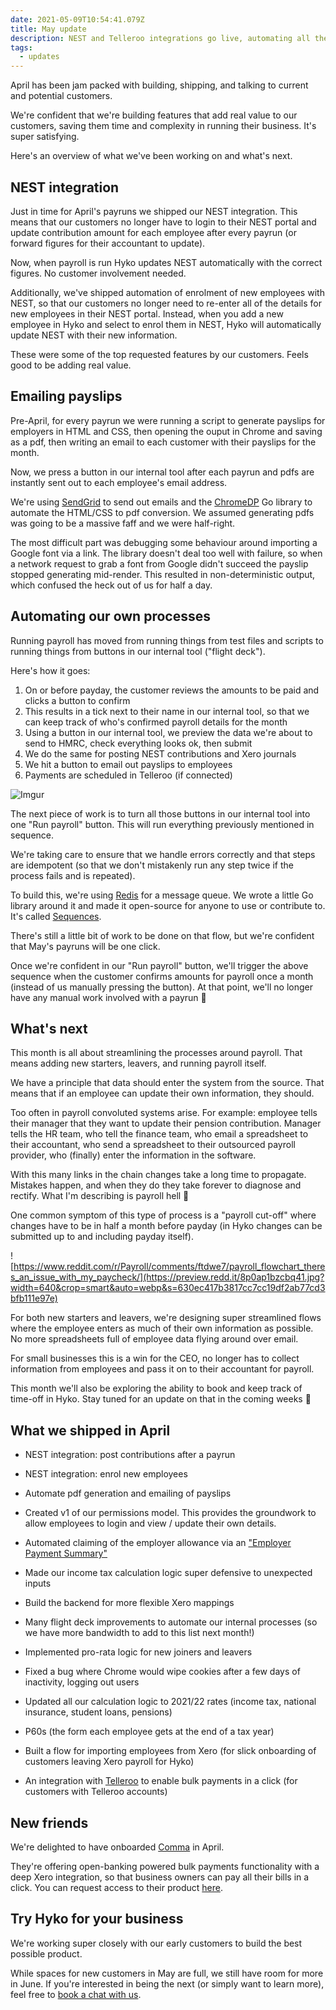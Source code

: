 ```yaml
---
date: 2021-05-09T10:54:41.079Z
title: May update
description: NEST and Telleroo integrations go live, automating all the things
tags:
  - updates
---
```

April has been jam packed with building, shipping, and talking to current and potential customers. 

We're confident that we're building features that add real value to our customers, saving them time and complexity in running their business. It's super satisfying.

Here's an overview of what we've been working on and what's next.

## NEST integration

Just in time for April's payruns we shipped our NEST integration. This means that our customers no longer have to login to their NEST portal and update contribution amount for each employee after every payrun (or forward figures for their accountant to update).

Now, when payroll is run Hyko updates NEST automatically with the correct figures. No customer involvement needed. 

Additionally, we've shipped automation of enrolment of new employees with NEST, so that our customers no longer need to re-enter all of the details for new employees in their NEST portal. Instead, when you add a new employee in Hyko and select to enrol them in NEST, Hyko will automatically update NEST with their new information.

These were some of the top requested features by our customers. Feels good to be adding real value.

## Emailing payslips

Pre-April, for every payrun we were running a script to generate payslips for employers in HTML and CSS, then opening the ouput in Chrome and saving as a pdf, then writing an email to each customer with their payslips for the month. 

Now, we press a button in our internal tool after each payrun and pdfs are instantly sent out to each employee's email address. 

We're using [SendGrid](https://sendgrid.com/) to send out emails and the [ChromeDP](https://github.com/chromedp/chromedp) Go library to automate the HTML/CSS to pdf conversion. We assumed generating pdfs was going to be a massive faff and we were half-right.

The most difficult part was debugging some behaviour around importing a Google font via a link. The library doesn't deal too well with failure, so when a network request to grab a font from Google didn't succeed the payslip stopped generating mid-render. This resulted in non-deterministic output, which confused the heck out of us for half a day.


## Automating our own processes

Running payroll has moved from running things from test files and scripts to running things from buttons in our internal tool ("flight deck"). 

Here's how it goes:

1. On or before payday, the customer reviews the amounts to be paid and clicks a button to confirm
2. This results in a tick next to their name in our internal tool, so that we can keep track of who's confirmed payroll details for the month
3. Using a button in our internal tool, we preview the data we're about to send to HMRC, check everything looks ok, then submit
4. We do the same for posting NEST contributions and Xero journals 
5. We hit a button to email out payslips to employees
6. Payments are scheduled in Telleroo (if connected)

![Imgur](https://i.imgur.com/ey9mugn.png)

The next piece of work is to turn all those buttons in our internal tool into one "Run payroll" button. This will run everything previously mentioned in sequence. 

We're taking care to ensure that we handle errors correctly and that steps are idempotent (so that we don't mistakenly run any step twice if the process fails and is repeated).

To build this, we're using [Redis](https://redis.io/) for a message queue. We wrote a little Go library around it and made it open-source for anyone to use or contribute to. It's called [Sequences](https://github.com/HykoAPI/sequences).

There's still a little bit of work to be done on that flow, but we're confident that May's payruns will be one click.

Once we're confident in our "Run payroll" button, we'll trigger the above sequence when the customer confirms amounts for payroll once a month (instead of us manually pressing the button). At that point, we'll no longer have any manual work involved with a payrun 🎉


## What's next

This month is all about streamlining the processes around payroll. That means adding new starters, leavers, and running payroll itself. 

We have a principle that data should enter the system from the source. That means that if an employee can update their own information, they should. 

Too often in payroll convoluted systems arise. For example: employee tells their manager that they want to update their pension contribution. Manager tells the HR team, who tell the finance team, who email a spreadsheet to their accountant, who send a spreadsheet to their outsourced payroll provider, who (finally) enter the information in the software. 

With this many links in the chain changes take a long time to propagate. Mistakes happen, and when they do they take forever to diagnose and rectify. What I'm describing is payroll hell 👹

One common symptom of this type of process is a "payroll cut-off" where changes have to be in half a month before payday (in Hyko changes can be submitted up to and including payday itself).

![https://www.reddit.com/r/Payroll/comments/ftdwe7/payroll_flowchart_theres_an_issue_with_my_paycheck/](https://preview.redd.it/8p0ap1bzcbq41.jpg?width=640&crop=smart&auto=webp&s=630ec417b3817cc7cc19df2ab77cd3bfb111e97e)

For both new starters and leavers, we're designing super streamlined flows where the employee enters as much of their own information as possible. No more spreadsheets full of employee data flying around over email.

For small businesses this is a win for the CEO, no longer has to collect information from employees and pass it on to their accountant for payroll.

This month we'll also be exploring the ability to book and keep track of time-off in Hyko. Stay tuned for an update on that in the coming weeks 🤞


## What we shipped in April

- NEST integration: post contributions after a payrun

- NEST integration: enrol new employees

- Automate pdf generation and emailing of payslips

- Created v1 of our permissions model. This provides the groundwork to allow employees to login and view / update their own details. 

- Automated claiming of the employer allowance via an ["Employer Payment Summary"](https://www.gov.uk/running-payroll/reporting-to-hmrc-eps)

- Made our income tax calculation logic super defensive to unexpected inputs

- Build the backend for more flexible Xero mappings

- Many flight deck improvements to automate our internal processes (so we have more bandwidth to add to this list next month!)

- Implemented pro-rata logic for new joiners and leavers

- Fixed a bug where Chrome would wipe cookies after a few days of inactivity, logging out users

- Updated all our calculation logic to 2021/22 rates (income tax, national insurance, student loans, pensions)

- P60s (the form each employee gets at the end of a tax year)

- Built a flow for importing employees from Xero (for slick onboarding of customers leaving Xero payroll for Hyko)

- An integration with [Telleroo](https://www.telleroo.com/) to enable bulk payments in a click (for customers with Telleroo accounts)


## New friends

We're delighted to have onboarded [Comma](https://usecomma.com/) in April. 

They're offering open-banking powered bulk payments functionality with a deep Xero integration, so that business owners can pay all their bills in a click. You can request access to their product [here](https://usecomma.com/request-access).


## Try Hyko for your business

We're working super closely with our early customers to build the best possible product. 

While spaces for new customers in May are full, we still have room for more in June. If you're interested in being the next (or simply want to learn more), feel free to [book a chat with us](https://calendly.com/naz-hyko/30min?back=1&month=2021-05). 
